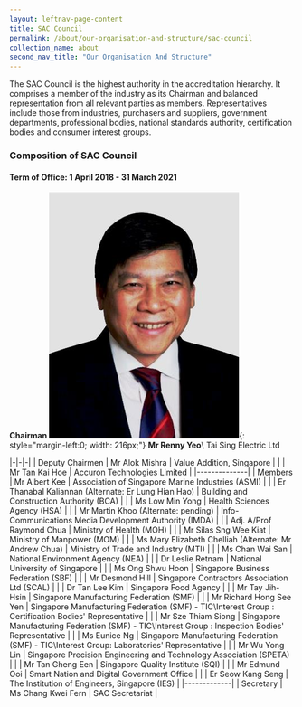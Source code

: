 ```yaml
---
layout: leftnav-page-content
title: SAC Council
permalink: /about/our-organisation-and-structure/sac-council
collection_name: about
second_nav_title: "Our Organisation And Structure"
---
```


The SAC Council is the highest authority in the accreditation hierarchy. It comprises a member of the industry as its Chairman and balanced representation from all relevant parties as members. Representatives include those from industries, purchasers and suppliers, government departments, professional bodies, national standards authority, certification bodies and consumer interest groups.

### Composition of SAC Council
#### Term of Office: 1 April 2018 - 31 March 2021

**Chairman**
![Renny Yeo](/images/about/our-organisation-structure/Renny-Yeo-HR2.JPG){: style="margin-left:0; width: 216px;"}
**Mr Renny Yeo**\\
Tai Sing Electric Ltd 

|-|-|-|
| Deputy Chairmen | Mr Alok Mishra | Value Addition, Singapore |
| | Mr Tan Kai Hoe | Accuron Technologies Limited |
|--------------|
| Members | Mr Albert Kee | Association of Singapore Marine Industries (ASMI) |
| | Er Thanabal Kaliannan (Alternate: Er Lung Hian Hao) | Building and Construction Authority (BCA) |
| | Ms Low Min Yong | Health Sciences Agency (HSA) |
| | Mr Martin Khoo (Alternate: pending) | Info-Communications Media Development Authority (IMDA) |
| | Adj. A/Prof Raymond Chua | Ministry of Health (MOH) |
| | Mr Silas Sng Wee Kiat | Ministry of Manpower (MOM) |
| | Ms Mary Elizabeth Chelliah (Alternate:  Mr Andrew Chua) | Ministry of Trade and Industry (MTI) |
| | Ms Chan Wai San | National Environment Agency (NEA) |
| | Dr Leslie Retnam | National University of Singapore |
| | Ms Ong Shwu Hoon | Singapore Business Federation (SBF) |
| | Mr Desmond Hill | Singapore Contractors Association Ltd (SCAL) |
| | Dr Tan Lee Kim | Singapore Food Agency |
| | Mr Tay Jih-Hsin | Singapore Manufacturing Federation (SMF) |
| | Mr Richard Hong See Yen | Singapore Manufacturing Federation (SMF) - TIC\\Interest Group : Certification Bodies' Representative |
| | Mr Sze Thiam Siong | Singapore Manufacturing Federation (SMF) - TIC\\Interest Group : Inspection Bodies' Representative |
| | Ms Eunice Ng | Singapore Manufacturing Federation (SMF) - TIC\\Interest Group: Laboratories' Representative |
| | Mr Wu Yong Lin | Singapore Precision Engineering and Technology Association (SPETA) |
| | Mr Tan Gheng Een | Singapore Quality Institute (SQI) |
| | Mr Edmund Ooi | Smart Nation and Digital Government Office |
| | Er Seow Kang Seng | The Institution of Engineers, Singapore (IES) |
|-------------|
| Secretary | Ms Chang Kwei Fern | SAC Secretariat |
